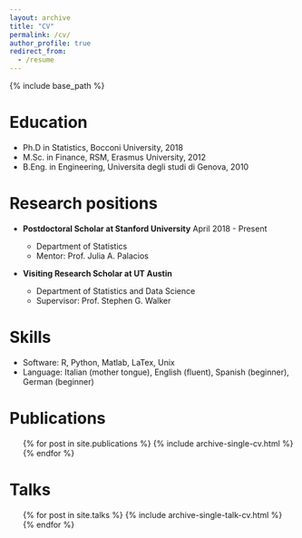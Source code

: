 ```yaml
---
layout: archive
title: "CV"
permalink: /cv/
author_profile: true
redirect_from:
  - /resume
---
```


{% include base_path %}

Education
======
* Ph.D in Statistics, Bocconi University, 2018
* M.Sc. in Finance, RSM, Erasmus University, 2012
* B.Eng. in Engineering, Universita degli studi di Genova, 2010

Research positions
======
* **Postdoctoral Scholar at Stanford University**   April 2018 - Present 
  * Department of Statistics
  * Mentor: Prof. Julia A. Palacios

* **Visiting Research Scholar at UT Austin**
  * Department of Statistics and Data Science
  * Supervisor: Prof. Stephen G. Walker
  
Skills
======
* Software: R, Python, Matlab, LaTex, Unix
* Language: Italian (mother tongue), English (fluent), Spanish (beginner), German (beginner)

Publications
======
  <ul>{% for post in site.publications %}
    {% include archive-single-cv.html %}
  {% endfor %}</ul>
  
Talks
======
  <ul>{% for post in site.talks %}
    {% include archive-single-talk-cv.html %}
  {% endfor %}</ul>
  

